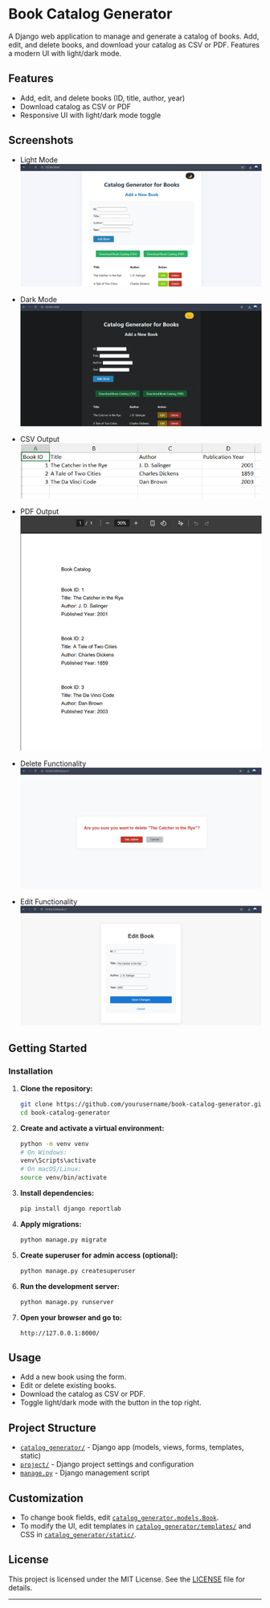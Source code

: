 # Book Catalog Generator

A Django web application to manage and generate a catalog of books. Add, edit, and delete books, and download your catalog as CSV or PDF. Features a modern UI with light/dark mode.

## Features

- Add, edit, and delete books (ID, title, author, year)
- Download catalog as CSV or PDF
- Responsive UI with light/dark mode toggle

## Screenshots

- Light Mode  
![Light Mode](example_images/light.png)

- Dark Mode  
![Dark Mode](example_images/dark.png)

- CSV Output  
![CSV Output](example_images/csv_output.png)

- PDF Output  
![PDF Output](example_images/pdf_output.png)

- Delete Functionality  
![Delete Functionality](example_images/delete.png)

- Edit Functionality  
![Edit Functionality](example_images/edit.png)


## Getting Started

### Installation

1. **Clone the repository:**
   ```sh
   git clone https://github.com/yourusername/book-catalog-generator.git
   cd book-catalog-generator
   ```

2. **Create and activate a virtual environment:**
   ```sh
   python -m venv venv
   # On Windows:
   venv\Scripts\activate
   # On macOS/Linux:
   source venv/bin/activate
   ```

3. **Install dependencies:**
   ```sh
   pip install django reportlab
   ```

4. **Apply migrations:**
   ```sh
   python manage.py migrate
   ```

4. **Create superuser for admin access (optional):**
   ```sh
   python manage.py createsuperuser
   ```

6. **Run the development server:**
   ```sh
   python manage.py runserver
   ```

7. **Open your browser and go to:**
   ```
   http://127.0.0.1:8000/
   ```

## Usage

- Add a new book using the form.
- Edit or delete existing books.
- Download the catalog as CSV or PDF.
- Toggle light/dark mode with the button in the top right.

## Project Structure

- [`catalog_generator/`](catalog_generator/) - Django app (models, views, forms, templates, static)
- [`project/`](project/) - Django project settings and configuration
- [`manage.py`](manage.py) - Django management script

## Customization

- To change book fields, edit [`catalog_generator.models.Book`](catalog_generator/models.py).
- To modify the UI, edit templates in [`catalog_generator/templates/`](catalog_generator/templates/) and CSS in [`catalog_generator/static/`](catalog_generator/static/).

## License

This project is licensed under the MIT License. See the [LICENSE](LICENSE) file for details.

---